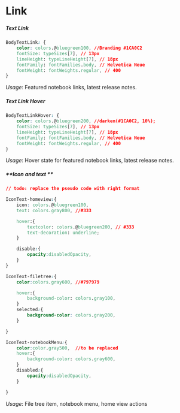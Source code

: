 # Link

##### Text Link

```css
BodyTextLink: {
    color: colors.@bluegreen100, //Branding #1CA0C2
    fontSize: typeSizes[7], // 13px
    lineHeight: typeLineHeight[7], // 18px
    fontFamily: fontFamilies.body, // Helvetica Neue
    fontWeight: fontWeights.regular, // 400
}
```

_Usage_: Featured notebook links, latest release notes.

##### Text Link Hover

```css
BodyTextLinkHover: {
    color: colors.@bluegreen200, //darken(#1CA0C2, 10%);
    fontSize: typeSizes[7], // 13px
    lineHeight: typeLineHeight[7], // 18px
    fontFamily: fontFamilies.body, // Helvetica Neue
    fontWeight: fontWeights.regular, // 400
}
```

_Usage_: Hover state for featured notebook links, latest release notes.

##### **Icon and text **

```css
// todo: replace the pseudo code with right format

IconText-homeview:{
    icon: colors.@bluegreen100,
    text: colors.gray800, //#333

    hover:{
        textcolor: colors.@bluegreen200, // #333
        text-decoration: underline;
    }

    disable:{
        opacity:disabledOpacity, 
    }
}

IconText-filetree:{
    color:colors.gray600, //#797979   

    hover:{
        background-color: colors.gray100, 
    }
    selected:{
        background-color: colors.gray200,
    }

}

IconText-notebookMenu:{
    color:color.gray500,  //to be replaced    
    hover:{
        background-color: colors.gray600, 
    }
    disabled:{
        opacity:disabledOpacity,
    }

}
```

_Usage_: File tree item, notebook menu, home view actions

